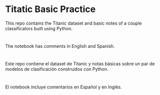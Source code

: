 # Titatic Basic Practice
This repo contains the Titanic dataset and basic notes of a couple classificators built using Python.
#
The notebook has comments in English and Spanish.
#
#
Este repo contiene el dataset de Titanic y notas básicas sobre un par de modelos de clasificación construidos con Python.
#
El notebook incluye comentarios en Español y en Inglés.
